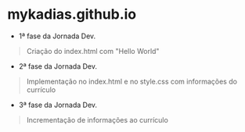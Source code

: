 # mykadias.github.io
- 1ª fase da Jornada Dev.
> Criação do index.html com "Hello World"
- 2ª fase da Jornada Dev.
> Implementação no index.html e no style.css com informações do currículo
- 3ª fase da Jornada Dev.
> Incrementação de informações ao currículo


